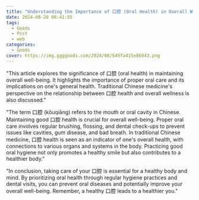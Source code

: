 ```yaml
---
title: "Understanding the Importance of 口腔 (Oral Health) in Overall Well-being"
date: 2024-08-28 06:41:55
tags:
  - Goods
  - Post
  - web
categories:
  - Goods
cover: https://img.ggggoods.com/2024/08/645fa415e86943.png
---
```


"This article explores the significance of 口腔 (oral health) in maintaining overall well-being. It highlights the importance of proper oral care and its implications on one's general health. Traditional Chinese medicine's perspective on the relationship between 口腔 health and overall wellness is also discussed."

"The term 口腔 (kǒuqiāng) refers to the mouth or oral cavity in Chinese. Maintaining good 口腔 health is crucial for overall well-being. Proper oral care involves regular brushing, flossing, and dental check-ups to prevent issues like cavities, gum disease, and bad breath. In traditional Chinese medicine, 口腔 health is seen as an indicator of one's overall health, with connections to various organs and systems in the body. Practicing good oral hygiene not only promotes a healthy smile but also contributes to a healthier body."

"In conclusion, taking care of your 口腔 is essential for a healthy body and mind. By prioritizing oral health through regular hygiene practices and dental visits, you can prevent oral diseases and potentially improve your overall well-being. Remember, a healthy 口腔 leads to a healthier you."
